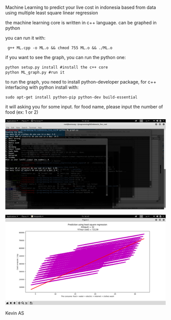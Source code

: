 Machine Learning to predict your live cost in indonesia based from data using multiple least square linear regression

the machine learning core is written in c++ language.
can be graphed in python

you can run it with: 

```
 g++ ML.cpp -o ML.o && chmod 755 ML.o && ./ML.o
```

if you want to see the graph, you can run the python one:

```
python setup.py install #install the c++ core
python ML_graph.py #run it
```

to run the graph, you need to install python-developer package, for c++ interfacing with python
install with:

```
sudo apt-get install python-pip python-dev build-essential
```


it will asking you for some input.
for food name, please input the number of food (ex: 1 or 2)

![Screenshot](input.png)

![Screenshot](output.png)

Kevin AS